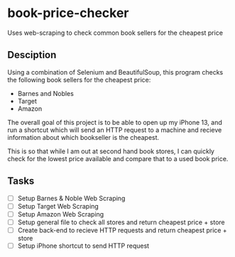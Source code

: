 # book-price-checker
Uses web-scraping to check common book sellers for the cheapest price


## Desciption
Using a combination of Selenium and BeautifulSoup, this program checks the following book sellers for the cheapest price:
- Barnes and Nobles
- Target 
- Amazon

The overall goal of this project is to be able to open up my iPhone 13, and run a shortcut which will send an HTTP request to a machine and recieve information about which bookseller is the cheapest.

This is so that while I am out at second hand book stores, I can quickly check for the lowest price available and compare that to a used book price. 

## Tasks
- [ ] Setup Barnes & Noble Web Scraping
- [ ] Setup Target Web Scraping
- [ ] Setup Amazon Web Scraping
- [ ] Setup general file to check all stores and return cheapest price + store
- [ ] Create back-end to recieve HTTP requests and return cheapest price + store
- [ ] Setup iPhone shortcut to send HTTP request